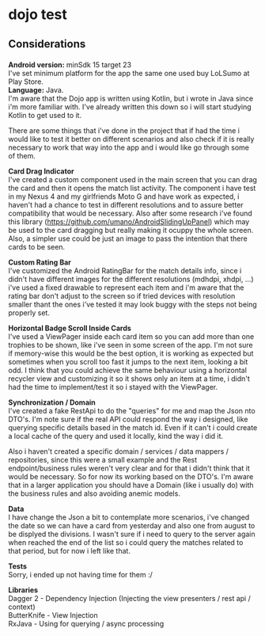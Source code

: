 # dojo test

## Considerations<p>

**Android version:** minSdk 15 target 23<br>
I've set minimum platform for the app the same one used buy LoLSumo at Play Store. <br>
**Language:** Java.<br>
I'm aware that the Dojo app is written using Kotlin, but i wrote in Java since i'm more familiar with. I've already written this down so i will start studying Kotlin to get used to it.
<p>
There are some things that i've done in the project that if had the time i would like to test it better on different scenarios and also check if it is really necessary  to work that way into the app and i would like go through some of them.


**Card Drag Indicator**<br>
I've created a custom component used in the main screen that you can drag the card and then it opens the match list activity. The component i have test in my Nexus 4 and my girlfriends Moto G and have work as expected, i haven't had a chance to test in different resolutions and to assure better compatibility that would be necessary. Also after some research i've found this library (https://github.com/umano/AndroidSlidingUpPanel) which may be used to the card dragging but really making it ocuppy the whole screen. Also, a simpler use could be just an image to pass the intention that there cards to be seen.

**Custom Rating Bar**<br>
I've customized the Android RatingBar for the match details info, since i didn't have different images for the different resolutions (mdhdpi, xhdpi, ...) i've used a fixed drawable to represent each item and i'm aware that the rating bar don't adjust to the screen so if tried devices with resolution smaller thant the ones i've tested it may look buggy with the steps not being properly set.

**Horizontal Badge Scroll Inside Cards**<br>
I've used a ViewPager inside each card item so you can add more than one trophies to be shown, like i've seen in some screen 
of the app. I'm not sure if memory-wise this would be the best option, it is working as expected but sometimes when you scroll too fast it jumps to the next item, looking a bit odd. I think that you could achieve the same behaviour using a horizontal recycler view and customizing it so it shows only an item at a time, i didn't had the time to implement/test it so i stayed with the ViewPager.

**Synchronization / Domain**<br>
I've created a fake RestApi to do the "queries" for me and map the Json nto DTO's. I'm note sure if the real API could respond the way i designed, like querying specific details based in the match id. Even if it can't i could create a local cache of the query and used it locally, kind the way i did it.

Also i haven't created a specific domain / services / data mappers / repositories, since this were a small example and the 
Rest endpoint/business rules weren't very clear and for that i didn't think that it would be necessary. So for now its working based on the DTO's. I'm aware that in a larger application you should have a Domain (like i usually do)  with the business rules and also avoiding  anemic models.

**Data**<br>
I have change the Json a bit to contemplate more scenarios, i've changed the date so we can have a card from yesterday and 
also one from august to be displyed the divisions. I wasn't sure if i need to query to the server again when reached the 
end of the list so i could query the matches related to that period, but for now i left like that.

**Tests**<br>
Sorry, i ended up not having time for them :/


**Libraries**<br>
Dagger 2 - Dependency Injection (Injecting the view presenters / rest api / context)<br>
ButterKnife - View Injection<br>
RxJava - Using for querying / async processing
